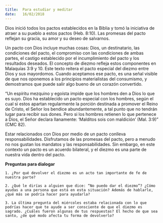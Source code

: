 ```yaml
---
title:  Para estudiar y meditar
date:   16/02/2018
---
```


Dios inició todos los pactos establecidos en la Biblia y tomó la iniciativa de atraer a su pueblo a estos pactos (Heb. 8:10). Las promesas del pacto reflejan su gracia, su amor y su deseo de salvarnos. 

Un pacto con Dios incluye muchas cosas: Dios, un destinatario, las condiciones del pacto, el compromiso con las condiciones de ambas partes, el castigo establecido por el incumplimiento del pacto y los resultados deseados. El concepto de diezmo refleja estos componentes en Malaquías 3:9 y 10. Este texto reitera el pacto especial del diezmo entre Dios y sus mayordomos. Cuando aceptamos ese pacto, es una señal visible de que nos oponemos a los principios materialistas del consumismo, y demostramos que puede salir algo bueno de un corazón convertido. 

“Un espíritu mezquino y egoísta impide que los hombres den a Dios lo que es suyo. Dios ha establecido un pacto especial con los hombres, según el cual si estos apartan regularmente la porción destinada a promover el Reino de Cristo, el Señor los bendice abundantemente, a tal punto que no tendrán lugar para recibir sus dones. Pero si los hombres retienen lo que pertenece a Dios, el Señor declara llanamente: ‘Malditos sois con maldición’ (Mal. 3:9)” (CMC 82). 

Estar relacionados con Dios por medio de un pacto conlleva responsabilidades. Disfrutamos de las promesas del pacto, pero a menudo no nos gustan los mandatos y las responsabilidades. Sin embargo, en este contexto un pacto es un acuerdo bilateral, y el diezmo es una parte de nuestra vida dentro del pacto. 

**Preguntas para dialogar**

`1. ¿Por qué devolver el diezmo es un acto tan importante de fe de nuestra parte?`

`2. ¿Qué le dirías a alguien que dice: “No puedo dar el diezmo”? ¿Cómo ayudas a una persona que está en esta situación? Además de hablarle, ¿qué más se podría hacer para ayudarla?`

`3. La última pregunta del miércoles estaba relacionada con lo que podrías hacer que te ayude a ser consciente de que el diezmo es sagrado. ¿Cuáles fueron algunas de tus respuestas? El hecho de que sea santo, ¿de qué modo afecta tu forma de devolverlo?`